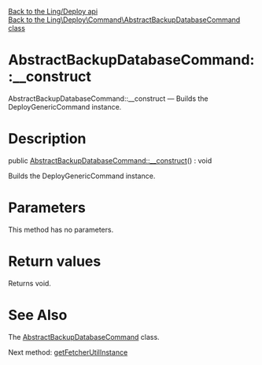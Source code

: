 [Back to the Ling/Deploy api](https://github.com/lingtalfi/Deploy/blob/master/doc/api/Ling/Deploy.md)<br>
[Back to the Ling\Deploy\Command\AbstractBackupDatabaseCommand class](https://github.com/lingtalfi/Deploy/blob/master/doc/api/Ling/Deploy/Command/AbstractBackupDatabaseCommand.md)


AbstractBackupDatabaseCommand::__construct
================



AbstractBackupDatabaseCommand::__construct — Builds the DeployGenericCommand instance.




Description
================


public [AbstractBackupDatabaseCommand::__construct](https://github.com/lingtalfi/Deploy/blob/master/doc/api/Ling/Deploy/Command/AbstractBackupDatabaseCommand/__construct.md)() : void




Builds the DeployGenericCommand instance.




Parameters
================

This method has no parameters.


Return values
================

Returns void.








See Also
================

The [AbstractBackupDatabaseCommand](https://github.com/lingtalfi/Deploy/blob/master/doc/api/Ling/Deploy/Command/AbstractBackupDatabaseCommand.md) class.

Next method: [getFetcherUtilInstance](https://github.com/lingtalfi/Deploy/blob/master/doc/api/Ling/Deploy/Command/AbstractBackupDatabaseCommand/getFetcherUtilInstance.md)<br>

